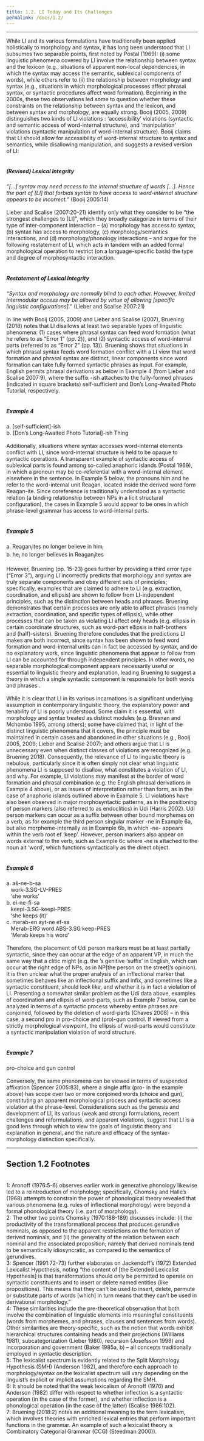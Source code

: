 ```yaml
---
title: 1.2. LI Today and Its Challenges
permalink: /docs/1.2/
---
```


***

While LI and its various formulations  have traditionally been applied holistically to morphology and syntax, it has long been understood that LI subsumes two separable points, first noted by Postal (1969): (i) some linguistic phenomena covered by LI involve the relationship between syntax and the lexicon (e.g., situations of apparent non-local dependencies, in which the syntax may access the semantic, sublexical components of words), while others refer to (ii) the relationship between morphology and syntax (e.g., situations in which morphological processes affect phrasal syntax, or syntactic procedures affect word formation). Beginning in the 2000s, these two observations led some to question whether these constraints on the relationship between syntax and the lexicon, and between syntax and morphology, are equally strong. Booij (2005, 2009) distinguishes two kinds of LI violations : ‘accessibility’ violations (syntactic and semantic access of word-internal structure), and ‘manipulation’ violations (syntactic manipulation of word-internal structure). Booij claims that LI should allow for accessibility of word-internal structure to syntax and semantics, while disallowing manipulation, and suggests a revised version of LI:  
<br/>
##### (Revised) Lexical Integrity  
*“[…] syntax may need access to the internal structure of words […]. Hence the part of [LI] that forbids syntax to have access to word-internal structure appears to be incorrect.”* (Booij 2005:14)  
<br/>
Lieber and Scalise (2007:20-21) identify only what they consider to be “the strongest challenges to [LI]”, which they broadly categorize in terms of their type of inter-component interaction – (a) morphology has access to syntax, (b) syntax has access to morphology, (c) morphology/semantics interactions, and (d) morphology/phonology interactions  – and argue for the following restatement of LI, which acts in tandem with an added formal morphological operation  to restrict (on a language-specific basis) the type and degree of morphosyntactic interaction.  
<br/>
##### Restatement of Lexical Integrity  
*“Syntax and morphology are normally blind to each other. However, limited intermodular access may be allowed by virtue of allowing [specific linguistic configurations].”* (Lieber and Scalise 2007:21)  
<br/>
In line with Booij (2005, 2009) and Lieber and Scalise (2007), Bruening (2018) notes that LI disallows at least two separable types of linguistic phenomena: (1) cases where phrasal syntax can feed word formation (what he refers to as “Error 1” (pp. 2)), and (2) syntactic access of word-internal parts (referred to as “Error 2” (pp. 13)). Bruening shows that situations in which phrasal syntax feeds word formation conflict with a LI view that word formation and phrasal syntax are distinct, linear components since word formation can take fully formed syntactic phrases as input. For example, English permits phrasal derivations as below in Example 4 (from Lieber and Scalise 2007:9), where the suffix -ish attaches to the fully-formed phrases (indicated in square brackets) self-sufficient and Don’s Long-Awaited Photo Tutorial, respectively.  
<br/>
##### Example 4  
a.	[self-sufficient]-ish  
b.	[Don’s Long-Awaited Photo Tutorial]-ish Thing  
<br/>
Additionally, situations where syntax accesses word-internal elements conflict with LI, since word-internal structure is held to be opaque to syntactic operations. A transparent example of syntactic access of sublexical parts is found among so-called anaphoric islands (Postal 1969), in which a pronoun may be co-referential with a word-internal element elsewhere in the sentence. In Example 5 below, the pronouns him and he refer to the word-internal unit Reagan, located inside the derived word form Reagan-ite. Since coreference is traditionally understood as a syntactic relation (a binding relationship between NPs in a licit structural configuration), the cases in Example 5 would appear to be ones in which phrase-level grammar has access to word-internal parts.  
<br/>
##### Example 5  
a.	Reagan<sub>i</sub>ites no longer believe in him<sub>i</sub>  
b.	he<sub>i</sub> no longer believes in Reagan<sub>i</sub>ites  
<br/>
However, Bruening (pp. 15-23) goes further by providing a third error type (“Error 3”), arguing LI incorrectly predicts that morphology and syntax are truly separate components and obey different sets of principles; specifically, examples that are claimed to adhere to LI (e.g. extraction, coordination, and ellipsis) are shown to follow from LI-independent principles, such as the distinction between heads and phrases. Bruening demonstrates that certain processes are only able to affect phrases (namely extraction, coordination, and specific types of ellipsis), while other processes that can be taken as violating LI affect only heads (e.g. ellipsis in certain coordinate structures, such as word-part ellipsis  in half-brothers and (half)-sisters). Bruening therefore concludes that the predictions LI makes are both incorrect, since syntax has been shown to feed word formation and word-internal units can in fact be accessed by syntax, and do no explanatory work, since linguistic phenomena that appear to follow from LI can be accounted for through independent principles. In other words, no separable morphological component appears necessarily useful or essential to linguistic theory and explanation, leading Bruening to suggest a theory in which a single syntactic component is responsible for both words and phrases .  
<br/>
While it is clear that LI in its various incarnations is a significant underlying assumption in contemporary linguistic theory, the explanatory power and tenability of LI is poorly understood. Some claim it is essential, with morphology and syntax treated as distinct modules (e.g. Bresnan and Mchombo 1995, among others); some have claimed that, in light of the distinct linguistic phenomena that it covers, the principle must be maintained in certain cases and abandoned in other situations (e.g., Booij 2005, 2009; Lieber and Scalise 2007); and others argue that LI is unnecessary even when distinct classes of violations are recognized (e.g. Bruening 2018). Consequently, the relevance of LI to linguistic theory is nebulous, particularly since it is often simply not clear what linguistic phenomena LI is supposed to disallow, what constitutes a violation of LI, and why. For example, LI violations may manifest at the border of word formation and phrasal combination (e.g. the English phrasal derivations in Example 4 above), or as issues of interpretation rather than form, as in the case of anaphoric islands outlined above in Example 5. LI violations have also been observed in major morphosyntactic patterns, as in the positioning of person markers (also referred to as endoclitics) in Udi (Harris 2002). Udi person markers can occur as a suffix between other bound morphemes on a verb, as for example the third person singular marker -ne in Example 6a, but also morpheme-internally as in Example 6b, in which -ne- appears within the verb root ef ‘keep’. However, person markers also appear on words external to the verb, such as Example 6c where -ne is attached to the noun ait ‘word’, which functions syntactically as the direct object.  
<br/>
##### Example 6  
a. aš-ne-b-sa  
&nbsp;&nbsp;&nbsp;work-3.SG-LV-PRES  
&nbsp;&nbsp;&nbsp;‘she works’  
b. ei-ne-fi-sa  
&nbsp;&nbsp;&nbsp;keepi-3.SG-keepi-PRES  
&nbsp;&nbsp;&nbsp;‘she keeps (it)’  
c. merab-en ayt-ne ef-sa  
&nbsp;&nbsp;&nbsp;Merab-ERG word.ABS-3.SG keep-PRES  
&nbsp;&nbsp;&nbsp;‘Merab keeps his word’  
<br/>
Therefore, the placement of Udi person markers must be at least partially syntactic, since they can occur at the edge of an apparent VP, in much the same way that a clitic might (e.g. the ’s genitive ‘suffix’ in English, which can occur at the right edge of NPs, as in NP[the person on the street]’s opinion). It is then unclear what the proper analysis of an inflectional marker that sometimes behaves like an inflectional suffix and infix, and sometimes like a syntactic constituent, should look like, and whether it is in fact a violation of LI. Presenting a somewhat similar problem as the Udi data above, examples of coordination and ellipsis of word-parts, such as Example 7 below, can be analyzed in terms of a syntactic process whereby entire phrases are conjoined, followed by the deletion of word-parts (Chaves 2008) – in this case, a second pro in pro-choice and (pro)-gun control. If viewed from a strictly morphological viewpoint, the ellipsis of word-parts would constitute a syntactic manipulation violation of word structure.  
<br/>
##### Example 7  
pro-choice and gun control  
<br/>
Conversely, the same phenomena can be viewed in terms of suspended affixation (Spencer 2005:83), where a single affix (pro- in the example above) has scope over two or more conjoined words (choice and gun), constituting an apparent morphological process and syntactic access violation at the phrase-level. Considerations such as the genesis and development of LI, its various (weak and strong) formulations, recent challenges and reformulations, and apparent violations, suggest that LI is a good lens through which to view the goals of linguistic theory and explanation in general, and the nature and efficacy of the syntax-morphology distinction specifically.  

***

## Section 1.2 Footnotes  
<br/>
<a name="fn1">1</a>: Aronoff (1976:5-6) observes earlier work in generative phonology likewise led to a reintroduction of morphology; specifically, Chomsky and Halle’s (1968) attempts to constrain the power of phonological theory revealed that various phenomena (e.g. rules of inflectional morphology) were beyond a formal phonological theory (i.e. part of morphology).  
<br/>
<a name="fn2">2</a>: The other two points Chomsky (1970:188-189) discusses include: (i) the productivity of the transformational process that produces gerundive nominals, as opposed to the apparent restrictions on the formation of derived nominals, and (ii) the generality of the relation between each nominal and the associated proposition; namely that derived nominals tend to be semantically idiosyncratic, as compared to the semantics of gerundives.  
<br/>
<a name="fn3">3</a>: Spencer (1991:72-73) further elaborates on Jackendoff’s (1972) Extended Lexicalist Hypothesis, noting “the content of [the Extended Lexicalist Hypothesis] is that transformations should only be permitted to operate on syntactic constituents and to insert or delete named entities (like propositions). This means that they can't be used to insert, delete, permute or substitute parts of words [which] in turn means that they can't be used in derivational morphology.”  
<br/>
<a name="fn4">4</a>: These similarities include the pre-theoretical observation that both involve the combination of linguistic elements into meaningful constituents (words from morphemes, and phrases, clauses and sentences from words). Other similarities are theory-specific, such as the notion that words exhibit hierarchical structures containing heads and their projections (Williams 1981), subcategorization (Lieber 1980), recursion (Josefsson 1998) and incorporation and government (Baker 1985a, b) – all concepts traditionally employed in syntactic description.  
<br/>
<a name="fn5">5</a>: The lexicalist spectrum is evidently related to the Split Morphology Hypothesis (SMH) (Anderson 1982), and therefore each approach to morphology/syntax on the lexicalist spectrum will vary depending on the linguist’s explicit or implicit assumptions regarding the SMH.  
<br/>
<a name="fn6">6</a>: It should be noted that the weak lexicalism of Aronoff (1976) and Anderson (1982) differ with respect to whether inflection is a syntactic operation (in the case of the former), and whether inflection is a phonological operation (in the case of the latter) (Scalise 1986:102).  
<br/>
<a name="fn7">7</a>: Bruening (2018:2) notes an additional meaning to the term lexicalism, which involves theories with enriched lexical entries that perform important functions in the grammar. An example of such a lexicalist theory is Combinatory Categorial Grammar (CCG) (Steedman 2000)).
